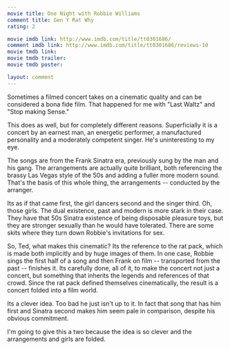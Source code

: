 ```yaml
---
movie title: One Night with Robbie Williams
comment title: Gen Y Rat Why
rating: 2

movie imdb link: http://www.imdb.com/title/tt0301686/
comment imdb link: http://www.imdb.com/title/tt0301686/reviews-10
movie tmdb link: 
movie tmdb trailer: 
movie tmdb poster: 

layout: comment
---
```


Sometimes a filmed concert takes on a cinematic quality and can be considered a bona fide film. That happened for me with "Last Waltz" and "Stop making Sense."

This does as well, but for completely different reasons. Superficially it is a concert by an earnest man, an energetic performer, a manufactured personality and a moderately competent singer. He's uninteresting to my eye.

The songs are from the Frank Sinatra era, previously sung by the man and his gang. The arrangements are actually quite brilliant, both referencing the brassy Las Vegas style of the 50s and adding a fuller more modern sound. That's the basis of this whole thing, the arrangements -- conducted by the arranger.

Its as if that came first, the girl dancers second and the singer third. Oh, those girls. The dual existence, past and modern is more stark in their case. They have that 50s Sinatra existence of being disposable pleasure toys, but they are stronger sexually than he would have tolerated. There are some skits where they turn down Robbie's invitations for sex.

So, Ted, what makes this cinematic? Its the reference to the rat pack, which is made both implicitly and by huge images of them. In one case, Robbie sings the first half of a song and then Frank on film -- transported from the past -- finishes it. Its carefully done, all of it, to make the concert not just a concert, but something that inherits the legends and references of that crowd. Since the rat pack defined themselves cinematically, the result is a concert folded into a film world.

Its a clever idea. Too bad he just isn't up to it. In fact that song that has him first and Sinatra second makes him seem pale in comparison, despite his obvious commitment. 

I'm going to give this a two because the idea is so clever and the arrangements and girls are folded.